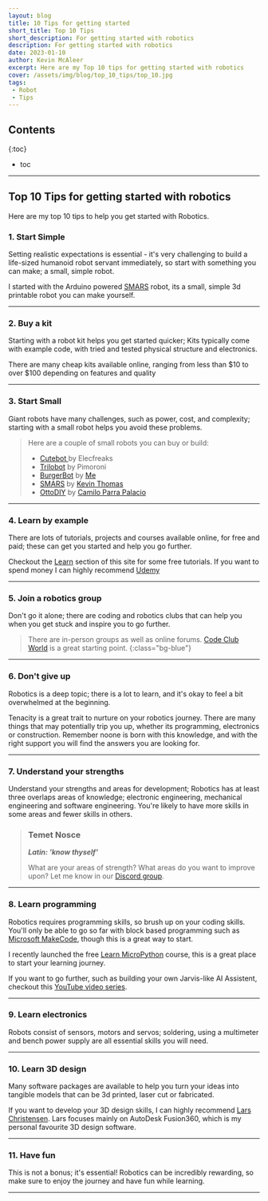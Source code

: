 ```yaml
---
layout: blog
title: 10 Tips for getting started
short_title: Top 10 Tips
short_description: For getting started with robotics
description: For getting started with robotics
date: 2023-01-10
author: Kevin McAleer
excerpt: Here are my Top 10 tips for getting started with robotics
cover: /assets/img/blog/top_10_tips/top_10.jpg
tags:
 - Robot
 - Tips
---
```


## Contents

{:toc}
* toc

---

## Top 10 Tips for getting started with robotics

Here are my top 10 tips to help you get started with Robotics.

### 1. Start Simple

Setting realistic expectations is essential - it's very challenging to build a life-sized humanoid robot servant immediately, so start with something you can make; a small, simple robot.

I started with the Arduino powered [SMARS](https://www.smarsfan.com) robot, its a small, simple 3d printable robot you can make yourself.

---

### 2. Buy a kit

Starting with a robot kit helps you get started quicker; Kits typically come with example code, with tried and tested physical structure and electronics.

There are many cheap kits available online, ranging from less than $10 to over $100 depending on features and quality

---

### 3. Start Small

Giant robots have many challenges, such as power, cost, and complexity; starting with a small robot helps you avoid these problems.

> Here are a couple of small robots you can buy or build:
>
> * [Cutebot ](https://shop.elecfreaks.com/products/elecfreaks-pico-ed-smart-cutebot-kit-with-pico-ed-board) by Elecfreaks
> * [Trilobot](https://shop.pimoroni.com/products/trilobot?variant=39594077093971) by Pimoroni
> * [BurgerBot](/burgerbot) by [Me](/about/bio)
> * [SMARS](https://www.smarsfan.com) by [Kevin Thomas](https://www.smarsfan.com/about/interview)
> * [OttoDIY](https://www.ottodiy.com) by [Camilo Parra Palacio](https://www.youtube.com/watch?v=iD_FUTohnIQ)

---

### 4. Learn by example

There are lots of tutorials, projects and courses available online, for free and paid; these can get you started and help you go further.

Checkout the [Learn](/learn/) section of this site for some free tutorials. If you want to spend money I can highly recommend [Udemy](https://www.udemy.com)

---

### 5. Join a robotics group

Don't go it alone; there are coding and robotics clubs that can help you when you get stuck and inspire you to go further.

> There are in-person groups as well as online forums. [Code Club World](https://codeclubworld.org/) is a great starting point.
{:class="bg-blue"}

---

### 6. Don't give up

Robotics is a deep topic; there is a lot to learn, and it's okay to feel a bit overwhelmed at the beginning.

Tenacity is a great trait to nurture on your robotics journey. There are many things that may potentially trip you up, whether its programming, electronics or construction. Remember noone is born with this knowledge, and with the right support you will find the answers you are looking for.

---

### 7. Understand your strengths

Understand your strengths and areas for development; Robotics has at least three overlaps areas of knowledge; electronic engineering, mechanical engineering and software engineering. You're likely to have more skills in some areas and fewer skills in others.

> ### Temet Nosce
>
> ***Latin: 'know thyself'***
>
> What are your areas of strength? What areas do you want to improve upon? Let me know in our [Discord group](/discord).

---

### 8. Learn programming

Robotics requires programming skills, so brush up on your coding skills. You'll only be able to go so far with block based programming such as [Microsoft MakeCode](https://www.makecode.com), though this is a great way to start.

I recently launched the free [Learn MicroPython](/learn/micropython/) course, this is a great place to start your learning journey.

If you want to go further, such as building your own Jarvis-like AI Assistent, checkout this [YouTube video series](https://youtube.com/playlist?list=PLU9tksFlQRirGvp7qOGrrU1PwcjgV8TG1).

---

### 9. Learn electronics

Robots consist of sensors, motors and servos; soldering, using a multimeter and bench power supply are all essential skills you will need.

---

### 10. Learn 3D design

Many software packages are available to help you turn your ideas into tangible models that can be 3d printed, laser cut or fabricated.

If you want to develop your 3D design skills, I can highly recommend [Lars Christensen](https://www.youtube.com/@cadcamstuff). Lars focuses mainly on AutoDesk Fusion360, which is my personal favourite 3D design software.

---

### 11. Have fun

This is not a bonus; it's essential! Robotics can be incredibly rewarding, so make sure to enjoy the journey and have fun while learning.

---

